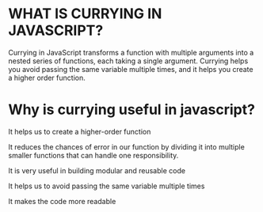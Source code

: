 # WHAT IS CURRYING IN JAVASCRIPT?

Currying in JavaScript transforms a function with multiple arguments into a nested series of functions, each taking a single argument. Currying helps you avoid passing the same variable multiple times, and it helps you create a higher order function.

# Why is currying useful in javascript?
It helps us to create a higher-order function

It reduces the chances of error in our function by dividing it into multiple smaller functions that can handle one responsibility.

It is very useful in building modular and reusable code

It helps us to avoid passing the same variable multiple times

It makes the code more readable